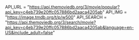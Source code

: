 API_URL = "https://api.themoviedb.org/3/movie/popular?api_key=c4eb739e20ffc057886bd2aaca4205ab"
API_IMG = "https://image.tmdb.org/t/p/w500"
API_SEARCH = "https://api.themoviedb.org/3/search/movie?api_key=c4eb739e20ffc057886bd2aaca4205ab&language=en-US&include_adult=false"